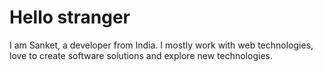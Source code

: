 # Hello stranger

I am Sanket, a developer from India. I mostly work with web technologies, love to create software solutions and explore new technologies.
